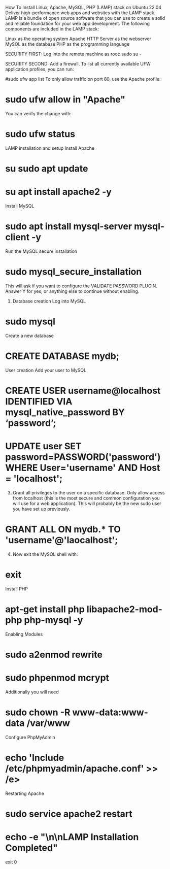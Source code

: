 How To Install Linux, Apache, MySQL, PHP (LAMP) stack on Ubuntu 22.04
Deliver high-performance web apps and websites with the LAMP stack. LAMP is a bundle of open source software that you can use to create a solid and reliable foundation for your web app development. The following components are included in the LAMP stack:

Linux as the operating system
Apache HTTP Server as the webserver
MySQL as the database
PHP as the programming language


SECURITY FIRST: 
Log into the remote machine as root: sudo su -

SECURITY SECOND: Add a firewall.
To list all currently available UFW application profiles, you can run:


#sudo ufw app list
To only allow traffic on port 80, use the Apache profile:

# sudo ufw allow in "Apache"
You can verify the change with:
# sudo ufw status

LAMP installation and setup
Install Apache
# su sudo apt update
# su apt install apache2 -y

Install MySQL
# sudo apt install mysql-server mysql-client -y
Run the MySQL secure installation
# sudo mysql_secure_installation
This will ask if you want to configure the VALIDATE PASSWORD PLUGIN.
Answer Y for yes, or anything else to continue without enabling.


1. Database creation
Log into MySQL
# sudo mysql 

Create a new database
# CREATE DATABASE mydb;

User creation
Add your user to MySQL

# CREATE USER username@localhost IDENTIFIED VIA mysql_native_password BY ‘password’;

# UPDATE user SET password=PASSWORD('password') WHERE User='username' AND Host = 'localhost';

3. Grant all privileges to the user on a specific database. Only allow access from localhost (this is the most secure and common configuration you will use for a web application). This will probably be the new sudo user you have set up previously.
# GRANT ALL ON mydb.* TO 'username'@'laocalhost';

4. Now exit the MySQL shell with:

# exit


Install PHP
# apt-get install php libapache2-mod-php php-mysql -y
Enabling Modules
# sudo a2enmod rewrite
# sudo phpenmod mcrypt

Additionally you will need
# sudo chown -R www-data:www-data /var/www

Configure PhpMyAdmin
# echo 'Include /etc/phpmyadmin/apache.conf' >> /e>

Restarting Apache
# sudo service apache2 restart
# echo -e "\n\nLAMP Installation Completed"
exit 0
